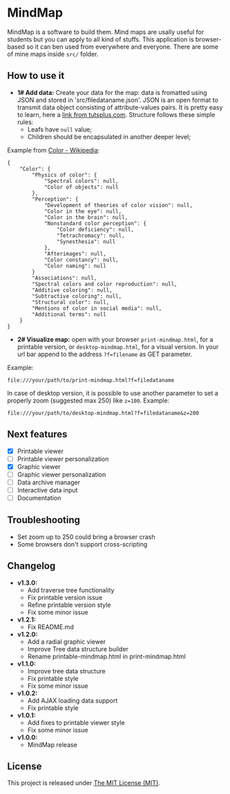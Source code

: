 # MindMap
MindMap is a software to build them. Mind maps are usally useful for students but you can apply to all kind of stuffs. This application is browser-based so it can ben used from everywhere and everyone. There are some of mine maps inside `src/` folder.

## How to use it
* **1# Add data:** Create your data for the map: data is fromatted using JSON and stored in 'src/filedataname.json'. JSON is an open format to transmit data object consisting of attribute-values pairs. It is pretty easy to learn, here a [link from tutsplus.com](http://code.tutsplus.com/tutorials/understanding-json--active-8817). Structure follows these simple rules:
	- Leafs have `null` value;
	- Children should be encapsulated in another deeper level;

Example from [Color - Wikipedia](https://en.wikipedia.org/wiki/Color):
```
{
	"Color": {
		"Physics of color": {
			"Spectral colors": null,
			"Color of objects": null
		},
		"Perception": {
			"Development of theories of color vision": null,
			"Color in the eye": null,
			"Color in the brain": null,
			"Nonstandard color perception": {
				"Color deficiency": null,
				"Tetrachromacy": null,
				"Synesthesia": null
			},
			"Afterimages": null,
			"Color constancy": null,
			"Color naming": null
		}
		"Associations": null,
		"Spectral colors and color reproduction": null,
		"Additive coloring": null,
		"Subtractive coloring": null,
		"Structural color": null,
		"Mentions of color in social media": null,
		"Additional terms": null
	}
}
```
* **2# Visualize map:** open with your browser `print-mindmap.html`, for a printable version, or `desktop-mindmap.html`, for a visual version. In your url bar append to the address `?f=filename` as GET parameter.

Example:
```
file:///your/path/to/print-mindmap.html?f=filedataname
```
In case of desktop version, it is possible to use another parameter to set a properly zoom (suggested max 250) like `z=100`.
Example:
```
file:///your/path/to/desktop-mindmap.html?f=filedataname&z=200
```

## Next features
- [x] Printable viewer
- [ ] Printable viewer personalization
- [x] Graphic viewer
- [ ] Graphic viewer personalization
- [ ] Data archive manager
- [ ] Interactive data input
- [ ] Documentation

## Troubleshooting
* Set zoom up to 250 could bring a browser crash
* Some browsers don't support cross-scripting

## Changelog
* **v1.3.0:**
	- Add traverse tree functionality
	- Fix printable version issue
	- Refine printable version style
	- Fix some minor issue
* **v1.2.1:**
	- Fix README.md
* **v1.2.0:**
	- Add a radial graphic viewer
	- Improve Tree data structure builder
	- Rename printable-mindmap.html in print-mindmap.html
* **v1.1.0:**
	- Improve tree data structure
	- Fix printable style
	- Fix some minor issue
* **v1.0.2:**
	- Add AJAX loading data support
	- Fix printable style
* **v1.0.1:**
	- Add fixes to printable viewer style
	- Fix some minor issue
* **v1.0.0:**
	- MindMap release

## License
This project is released under [The MIT License (MIT)](https://github.com/matteocellucci/mindmaps/blob/master/license).

